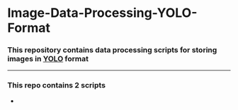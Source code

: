 # Image-Data-Processing-YOLO-Format
### This repository contains data processing scripts for storing images in [YOLO](https://docs.ultralytics.com/datasets/detect/) format
---
### This repo contains 2 scripts 
* 
